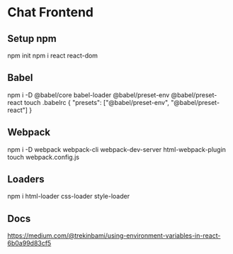 # Chat Frontend

## Setup npm
npm init
npm i react react-dom

## Babel
npm i -D @babel/core babel-loader @babel/preset-env @babel/preset-react
touch .babelrc
{ "presets": ["@babel/preset-env", "@babel/preset-react"] }

## Webpack
npm i -D webpack webpack-cli webpack-dev-server html-webpack-plugin
touch webpack.config.js

## Loaders
npm i html-loader css-loader style-loader



## Docs
https://medium.com/@trekinbami/using-environment-variables-in-react-6b0a99d83cf5
